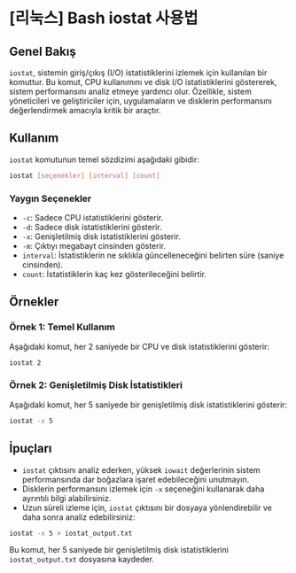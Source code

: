 # [리눅스] Bash iostat 사용법

## Genel Bakış
`iostat`, sistemin giriş/çıkış (I/O) istatistiklerini izlemek için kullanılan bir komuttur. Bu komut, CPU kullanımını ve disk I/O istatistiklerini göstererek, sistem performansını analiz etmeye yardımcı olur. Özellikle, sistem yöneticileri ve geliştiriciler için, uygulamaların ve disklerin performansını değerlendirmek amacıyla kritik bir araçtır.

## Kullanım
`iostat` komutunun temel sözdizimi aşağıdaki gibidir:

```bash
iostat [seçenekler] [interval] [count]
```

### Yaygın Seçenekler
- `-c`: Sadece CPU istatistiklerini gösterir.
- `-d`: Sadece disk istatistiklerini gösterir.
- `-x`: Genişletilmiş disk istatistiklerini gösterir.
- `-m`: Çıktıyı megabayt cinsinden gösterir.
- `interval`: İstatistiklerin ne sıklıkla güncelleneceğini belirten süre (saniye cinsinden).
- `count`: İstatistiklerin kaç kez gösterileceğini belirtir.

## Örnekler

### Örnek 1: Temel Kullanım
Aşağıdaki komut, her 2 saniyede bir CPU ve disk istatistiklerini gösterir:

```bash
iostat 2
```

### Örnek 2: Genişletilmiş Disk İstatistikleri
Aşağıdaki komut, her 5 saniyede bir genişletilmiş disk istatistiklerini gösterir:

```bash
iostat -x 5
```

## İpuçları
- `iostat` çıktısını analiz ederken, yüksek `iowait` değerlerinin sistem performansında dar boğazlara işaret edebileceğini unutmayın.
- Disklerin performansını izlemek için `-x` seçeneğini kullanarak daha ayrıntılı bilgi alabilirsiniz.
- Uzun süreli izleme için, `iostat` çıktısını bir dosyaya yönlendirebilir ve daha sonra analiz edebilirsiniz:

```bash
iostat -x 5 > iostat_output.txt
```

Bu komut, her 5 saniyede bir genişletilmiş disk istatistiklerini `iostat_output.txt` dosyasına kaydeder.
